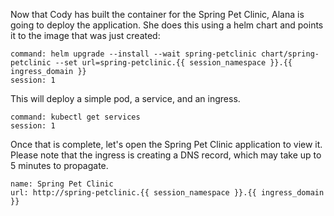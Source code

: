 Now that Cody has built the container for the Spring Pet Clinic, Alana is going to deploy the application.  She does this using a helm chart and points it to the image that was just created:


```terminal:execute
command: helm upgrade --install --wait spring-petclinic chart/spring-petclinic --set url=spring-petclinic.{{ session_namespace }}.{{ ingress_domain }}
session: 1
```

This will deploy a simple pod, a service, and an ingress.

```terminal:execute
command: kubectl get services
session: 1
```

Once that is complete, let's open the Spring Pet Clinic application to view it.  Please note that the ingress is creating a DNS record, which may take up to 5 minutes to propagate.

```dashboard:create-dashboard
name: Spring Pet Clinic
url: http://spring-petclinic.{{ session_namespace }}.{{ ingress_domain }}
```
